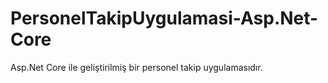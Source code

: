 # PersonelTakipUygulamasi-Asp.Net-Core
Asp.Net Core ile geliştirilmiş bir personel takip uygulamasıdır.
